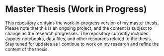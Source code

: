 # Master Thesis (Work in Progress)

This repository contains the work-in-progress version of my master thesis. Please note that this is an ongoing project, and the content is subject to change as the research progresses. The repository currently includes Jupyter notebooks, data files, and other resources related to the thesis. Stay tuned for updates as I continue to work on my research and refine the content of the thesis.
